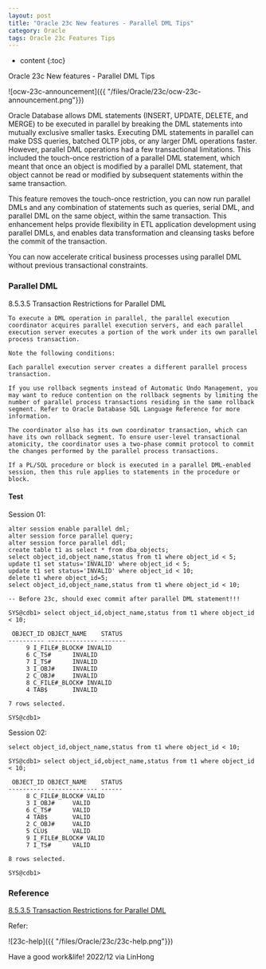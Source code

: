 ```yaml
---
layout: post
title: "Oracle 23c New features - Parallel DML Tips"
category: Oracle
tags: Oracle 23c Features Tips
---
```


* content
{:toc}

Oracle 23c New features - Parallel DML Tips

![ocw-23c-announcement]({{ "/files/Oracle/23c/ocw-23c-announcement.png"}})	

Oracle Database allows DML statements (INSERT, UPDATE, DELETE, and MERGE) to be executed in parallel by breaking the DML statements into mutually exclusive smaller tasks. Executing DML statements in parallel can make DSS queries, batched OLTP jobs, or any larger DML operations faster. However, parallel DML operations had a few transactional limitations. This included the touch-once restriction of a parallel DML statement, which meant that once an object is modified by a parallel DML statement, that object cannot be read or modified by subsequent statements within the same transaction.

This feature removes the touch-once restriction, you can now run parallel DMLs and any combination of statements such as queries, serial DML, and parallel DML on the same object, within the same transaction. This enhancement helps provide flexibility in ETL application development using parallel DMLs, and enables data transformation and cleansing tasks before the commit of the transaction.

You can now accelerate critical business processes using parallel DML without previous transactional constraints.









### Parallel DML

8.5.3.5 Transaction Restrictions for Parallel DML
```
To execute a DML operation in parallel, the parallel execution coordinator acquires parallel execution servers, and each parallel execution server executes a portion of the work under its own parallel process transaction.

Note the following conditions:

Each parallel execution server creates a different parallel process transaction.

If you use rollback segments instead of Automatic Undo Management, you may want to reduce contention on the rollback segments by limiting the number of parallel process transactions residing in the same rollback segment. Refer to Oracle Database SQL Language Reference for more information.

The coordinator also has its own coordinator transaction, which can have its own rollback segment. To ensure user-level transactional atomicity, the coordinator uses a two-phase commit protocol to commit the changes performed by the parallel process transactions.

If a PL/SQL procedure or block is executed in a parallel DML-enabled session, then this rule applies to statements in the procedure or block.
```

#### Test

Session 01:
```
alter session enable parallel dml;
alter session force parallel query;
alter session force parallel ddl;
create table t1 as select * from dba_objects;
select object_id,object_name,status from t1 where object_id < 5;
update t1 set status='INVALID' where object_id < 5;
update t1 set status='INVALID' where object_id < 10;
delete t1 where object_id=5;
select object_id,object_name,status from t1 where object_id < 10;

-- Before 23c, should exec commit after parallel DML statement!!! 

SYS@cdb1> select object_id,object_name,status from t1 where object_id < 10;

 OBJECT_ID OBJECT_NAME	  STATUS
---------- -------------- -------
	 9 I_FILE#_BLOCK# INVALID
	 6 C_TS#	  INVALID
	 7 I_TS#	  INVALID
	 3 I_OBJ#	  INVALID
	 2 C_OBJ#	  INVALID
	 8 C_FILE#_BLOCK# INVALID
	 4 TAB$ 	  INVALID

7 rows selected.

SYS@cdb1> 
```
Session 02:
```
select object_id,object_name,status from t1 where object_id < 10;

SYS@cdb1> select object_id,object_name,status from t1 where object_id < 10;

 OBJECT_ID OBJECT_NAME	  STATUS
---------- -------------- ------
	 8 C_FILE#_BLOCK# VALID
	 3 I_OBJ#	  VALID
	 6 C_TS#	  VALID
	 4 TAB$ 	  VALID
	 2 C_OBJ#	  VALID
	 5 CLU$ 	  VALID
	 9 I_FILE#_BLOCK# VALID
	 7 I_TS#	  VALID

8 rows selected.

SYS@cdb1> 
```

### Reference 

[8.5.3.5 Transaction Restrictions for Parallel DML](https://docs-stage.oracle.com/en/database/oracle/oracle-database/23/nfcoa/application_development.html#GUID-5252FE91-5ECB-40DD-B29F-1A05BA4BFFA9)

Refer:

![23c-help]({{ "/files/Oracle/23c/23c-help.png"}})


Have a good work&life! 2022/12 via LinHong


